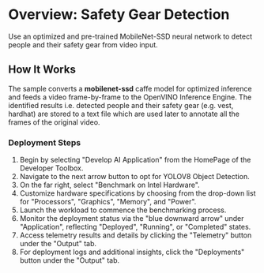 # Overview: Safety Gear Detection
Use an optimized and pre-trained MobileNet-SSD neural network to detect people and their safety gear from video input.

## How It Works
The sample converts a **mobilenet-ssd** caffe model for optimized inference and feeds a video frame-by-frame to the OpenVINO Inference Engine. The identified results i.e. detected people and their safety gear (e.g. vest, hardhat) are stored to a text file which are used later to annotate all the frames of the original video.

### Deployment Steps

1. Begin by selecting "Develop AI Application" from the HomePage of the Developer Toolbox.
2. Navigate to the next arrow button to opt for YOLOV8 Object Detection.
3. On the far right, select "Benchmark on Intel Hardware".
4. Customize hardware specifications by choosing from the drop-down list for "Processors", "Graphics", "Memory", and "Power".
5. Launch the workload to commence the benchmarking process.
6. Monitor the deployment status via the "blue downward arrow" under "Application", reflecting "Deployed", "Running", or "Completed" states.
7. Access telemetry results and details by clicking the "Telemetry" button under the "Output" tab.
8. For deployment logs and additional insights, click the "Deployments" button under the "Output" tab.